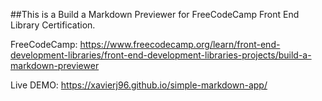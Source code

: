 ##This is a Build a Markdown Previewer for FreeCodeCamp Front End Library Certification.

FreeCodeCamp: https://www.freecodecamp.org/learn/front-end-development-libraries/front-end-development-libraries-projects/build-a-markdown-previewer

Live DEMO:  https://xavierj96.github.io/simple-markdown-app/